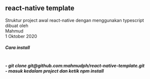 ## react-native template 
<p>
  Struktur project awal react-native dengan menggunakan typescript 
  <br>
  dibuat oleh <br>Mahmud</br>
  <addres>
  1 Oktober 2020
  <addres>
</p>
<h5>Cara install <h5> <br>
- git clone  git@github.com:mahmudph/react-native-template.git <br>
- masuk kedalam project dan ketik <b>npm install </b>
